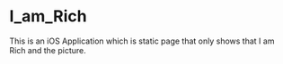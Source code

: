 # I_am_Rich
This is an iOS Application which is static page that only shows that I am Rich and the picture.
